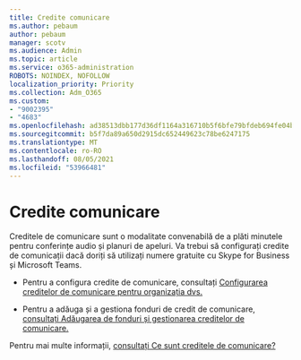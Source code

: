 ```yaml
---
title: Credite comunicare
ms.author: pebaum
author: pebaum
manager: scotv
ms.audience: Admin
ms.topic: article
ms.service: o365-administration
ROBOTS: NOINDEX, NOFOLLOW
localization_priority: Priority
ms.collection: Adm_O365
ms.custom:
- "9002395"
- "4683"
ms.openlocfilehash: ad38513dbb177d36df1164a316710b5f6bfe79bfdeb694fe04b6df9ff4949f20
ms.sourcegitcommit: b5f7da89a650d2915dc652449623c78be6247175
ms.translationtype: MT
ms.contentlocale: ro-RO
ms.lasthandoff: 08/05/2021
ms.locfileid: "53966481"
---
```

# <a name="communication-credits"></a>Credite comunicare

Creditele de comunicare sunt o modalitate convenabilă de a plăti minutele pentru conferințe audio și planuri de apeluri. Va trebui să configurați credite de comunicații dacă doriți să utilizați numere gratuite cu Skype for Business și Microsoft Teams.

- Pentru a configura credite de comunicare, consultați [Configurarea creditelor de comunicare pentru organizația dvs.](https://docs.microsoft.com/microsoftteams/set-up-communications-credits-for-your-organization) 

- Pentru a adăuga și a gestiona fonduri de credit de comunicare, [consultați Adăugarea de fonduri și gestionarea creditelor de comunicare.](https://docs.microsoft.com/microsoftteams/add-funds-and-manage-communications-credits) 

Pentru mai multe informații, [consultați Ce sunt creditele de comunicare?](https://docs.microsoft.com/microsoftteams/what-are-communications-credits)

